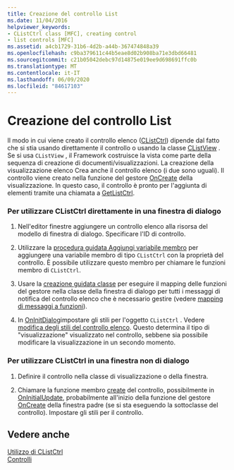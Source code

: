 ```yaml
---
title: Creazione del controllo List
ms.date: 11/04/2016
helpviewer_keywords:
- CListCtrl class [MFC], creating control
- list controls [MFC]
ms.assetid: a4cb1729-31b6-4d2b-a44b-367474848a39
ms.openlocfilehash: c9ba379611c44b5eae8d02b908ba71e3dbd66481
ms.sourcegitcommit: c21b05042debc97d14875e019ee9d698691ffc0b
ms.translationtype: MT
ms.contentlocale: it-IT
ms.lasthandoff: 06/09/2020
ms.locfileid: "84617103"
---
```

# <a name="creating-the-list-control"></a>Creazione del controllo List

Il modo in cui viene creato il controllo elenco ([CListCtrl](reference/clistctrl-class.md)) dipende dal fatto che si stia usando direttamente il controllo o usando la classe [CListView](reference/clistview-class.md) . Se si usa `CListView` , il Framework costruisce la vista come parte della sequenza di creazione di documenti/visualizzazioni. La creazione della visualizzazione elenco Crea anche il controllo elenco (i due sono uguali). Il controllo viene creato nella funzione del gestore [OnCreate](reference/cwnd-class.md#oncreate) della visualizzazione. In questo caso, il controllo è pronto per l'aggiunta di elementi tramite una chiamata a [GetListCtrl](reference/clistview-class.md#getlistctrl).

### <a name="to-use-clistctrl-directly-in-a-dialog-box"></a>Per utilizzare CListCtrl direttamente in una finestra di dialogo

1. Nell'editor finestre aggiungere un controllo elenco alla risorsa del modello di finestra di dialogo. Specificare l'ID di controllo.

1. Utilizzare la [procedura guidata Aggiungi variabile membro](../ide/adding-a-member-variable-visual-cpp.md) per aggiungere una variabile membro di tipo `CListCtrl` con la proprietà del controllo. È possibile utilizzare questo membro per chiamare le funzioni membro di `CListCtrl`.

1. Usare la [creazione guidata classe](reference/mfc-class-wizard.md) per eseguire il mapping delle funzioni del gestore nella classe della finestra di dialogo per tutti i messaggi di notifica del controllo elenco che è necessario gestire (vedere [mapping di messaggi a funzioni](reference/mapping-messages-to-functions.md)).

1. In [OnInitDialog](reference/cdialog-class.md#oninitdialog)impostare gli stili per l'oggetto `CListCtrl` . Vedere [modifica degli stili del controllo elenco](changing-list-control-styles.md). Questo determina il tipo di "visualizzazione" visualizzato nel controllo, sebbene sia possibile modificare la visualizzazione in un secondo momento.

### <a name="to-use-clistctrl-in-a-nondialog-window"></a>Per utilizzare CListCtrl in una finestra non di dialogo

1. Definire il controllo nella classe di visualizzazione o della finestra.

1. Chiamare la funzione membro [create](reference/clistctrl-class.md#create) del controllo, possibilmente in [OnInitialUpdate](reference/cview-class.md#oninitialupdate), probabilmente all'inizio della funzione del gestore [OnCreate](reference/cwnd-class.md#oncreate) della finestra padre (se si sta eseguendo la sottoclasse del controllo). Impostare gli stili per il controllo.

## <a name="see-also"></a>Vedere anche

[Utilizzo di CListCtrl](using-clistctrl.md)<br/>
[Controlli](controls-mfc.md)

